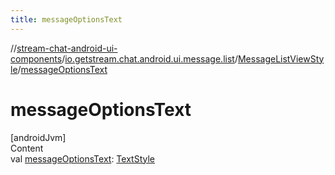 ```yaml
---
title: messageOptionsText
---
```

//[stream-chat-android-ui-components](../../../index.md)/[io.getstream.chat.android.ui.message.list](../index.md)/[MessageListViewStyle](index.md)/[messageOptionsText](messageOptionsText.md)



# messageOptionsText  
[androidJvm]  
Content  
val [messageOptionsText](messageOptionsText.md): [TextStyle](../../io.getstream.chat.android.ui.common.style/TextStyle/index.md)  



